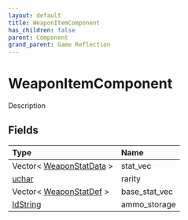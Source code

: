 ```yaml
---
layout: default
title: WeaponItemComponent
has_children: false
parent: Component
grand_parent: Game Reflection
---
```

# WeaponItemComponent
Description 

## Fields

| Type | Name |
|:-------------|:--------------|
| Vector< [WeaponStatData](/docs/game-reflection/classes/weapon_stat_data) > | stat_vec |
| [uchar](/docs/game-reflection/enums/uchar) | rarity |
| Vector< [WeaponStatDef](/docs/game-reflection/classes/weapon_stat_def) > | base_stat_vec |
| [IdString](/docs/game-reflection/components/id_string) | ammo_storage |

